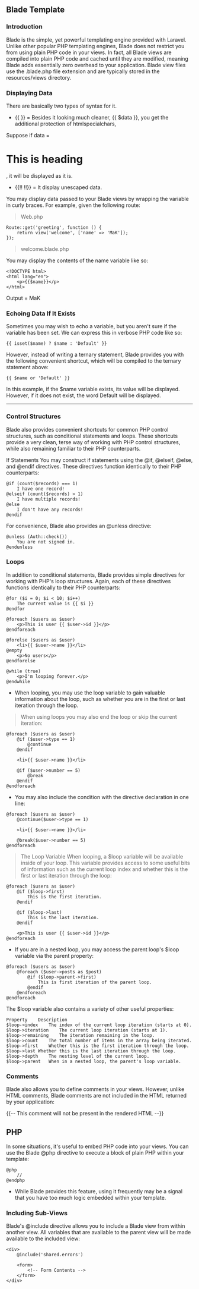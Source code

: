 ## Blade Template

### Introduction

Blade is the simple, yet powerful templating engine provided with Laravel. Unlike other popular PHP templating engines, Blade does not restrict you from using plain PHP code in your views. In fact, all Blade views are compiled into plain PHP code and cached until they are modified, meaning Blade adds essentially zero overhead to your application. Blade view files use the .blade.php file extension and are typically stored in the resources/views directory.

### Displaying Data

There are basically two types of syntax for it.

* {{ }} = Besides it looking much cleaner, {{ $data }}, you get the additional protection of htmlspecialchars,

Suppose if data = <h1>This is heading</h1>, it will be displayed as it is.

* {{!! !!}} = It display unescaped data.

You may display data passed to your Blade views by wrapping the variable in curly braces. For example, given the following route:

> Web.php
```
Route::get('greeting', function () {
    return view('welcome', ['name' => 'MaK']);
});
```

> welcome.blade.php

You may display the contents of the name variable like so:

```
<!DOCTYPE html>
<html lang="en">
    <p>{{$name}}</p>
</html>
```
Output = MaK


### Echoing Data If It Exists

Sometimes you may wish to echo a variable, but you aren't sure if the variable has been set. We can express this in verbose PHP code like so:

```
{{ isset($name) ? $name : 'Default' }}
```

However, instead of writing a ternary statement, Blade provides you with the following convenient shortcut, which will be compiled to the ternary statement above:

```
{{ $name or 'Default' }}
```

In this example, if the $name variable exists, its value will be displayed. However, if it does not exist, the word Default will be displayed.


---

### Control Structures

Blade also provides convenient shortcuts for common PHP control structures, such as conditional statements and loops. These shortcuts provide a very clean, terse way of working with PHP control structures, while also remaining familiar to their PHP counterparts.


If Statements
You may construct if statements using the @if, @elseif, @else, and @endif directives. These directives function identically to their PHP counterparts:

```
@if (count($records) === 1)
    I have one record!
@elseif (count($records) > 1)
    I have multiple records!
@else
    I don't have any records!
@endif
```

For convenience, Blade also provides an @unless directive:

```
@unless (Auth::check())
    You are not signed in.
@endunless
```

### Loops
In addition to conditional statements, Blade provides simple directives for working with PHP's loop structures. Again, each of these directives functions identically to their PHP counterparts:

```
@for ($i = 0; $i < 10; $i++)
    The current value is {{ $i }}
@endfor

@foreach ($users as $user)
    <p>This is user {{ $user->id }}</p>
@endforeach

@forelse ($users as $user)
    <li>{{ $user->name }}</li>
@empty
    <p>No users</p>
@endforelse

@while (true)
    <p>I'm looping forever.</p>
@endwhile
```


* When looping, you may use the loop variable to gain valuable information about the loop, such as whether you are in the first or last iteration through the loop.

> When using loops you may also end the loop or skip the current iteration:

```
@foreach ($users as $user)
    @if ($user->type == 1)
        @continue
    @endif

    <li>{{ $user->name }}</li>

    @if ($user->number == 5)
        @break
    @endif
@endforeach
```

* You may also include the condition with the directive declaration in one line:

```
@foreach ($users as $user)
    @continue($user->type == 1)

    <li>{{ $user->name }}</li>

    @break($user->number == 5)
@endforeach

```

> The Loop Variable
When looping, a $loop variable will be available inside of your loop. This variable provides access to some useful bits of information such as the current loop index and whether this is the first or last iteration through the loop:

```
@foreach ($users as $user)
    @if ($loop->first)
        This is the first iteration.
    @endif

    @if ($loop->last)
        This is the last iteration.
    @endif

    <p>This is user {{ $user->id }}</p>
@endforeach
```

* If you are in a nested loop, you may access the parent loop's $loop variable via the parent property:

```
@foreach ($users as $user)
    @foreach ($user->posts as $post)
        @if ($loop->parent->first)
            This is first iteration of the parent loop.
        @endif
    @endforeach
@endforeach
```

The $loop variable also contains a variety of other useful properties:
```
Property	Description
$loop->index	The index of the current loop iteration (starts at 0).
$loop->iteration	The current loop iteration (starts at 1).
$loop->remaining	The iteration remaining in the loop.
$loop->count	The total number of items in the array being iterated.
$loop->first	Whether this is the first iteration through the loop.
$loop->last	Whether this is the last iteration through the loop.
$loop->depth	The nesting level of the current loop.
$loop->parent	When in a nested loop, the parent's loop variable.
```

### Comments

Blade also allows you to define comments in your views. However, unlike HTML comments, Blade comments are not included in the HTML returned by your application:

{{-- This comment will not be present in the rendered HTML --}}

## PHP

In some situations, it's useful to embed PHP code into your views. You can use the Blade @php directive to execute a block of plain PHP within your template:

```
@php
    //
@endphp
```

* While Blade provides this feature, using it frequently may be a signal that you have too much logic embedded within your template.

### Including Sub-Views
Blade's @include directive allows you to include a Blade view from within another view. All variables that are available to the parent view will be made available to the included view:

```
<div>
    @include('shared.errors')

    <form>
        <!-- Form Contents -->
    </form>
</div>
```
